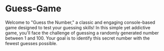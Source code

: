 # Guess-Game
Welcome to "Guess the Number," a classic and engaging console-based game designed to test your guessing skills! In this simple yet addictive game, you'll face the challenge of guessing a randomly generated number between 1 and 100. Your goal is to identify this secret number with the fewest guesses possible.
